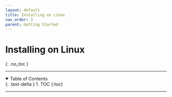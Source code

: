 ```yaml
---
layout: default
title: Installing on Linux
nav_order: 3
parent: Getting Started
---
```

# Installing on Linux
{: .no_toc }

---

<details open markdown="block">
  <summary>
    Table of Contents
  </summary>
  {: .text-delta }
1. TOC
{:toc}
</details>

---